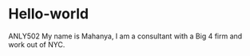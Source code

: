 # Hello-world
ANLY502
My name is Mahanya, I am a consultant with a Big 4 firm and work out of NYC. 

